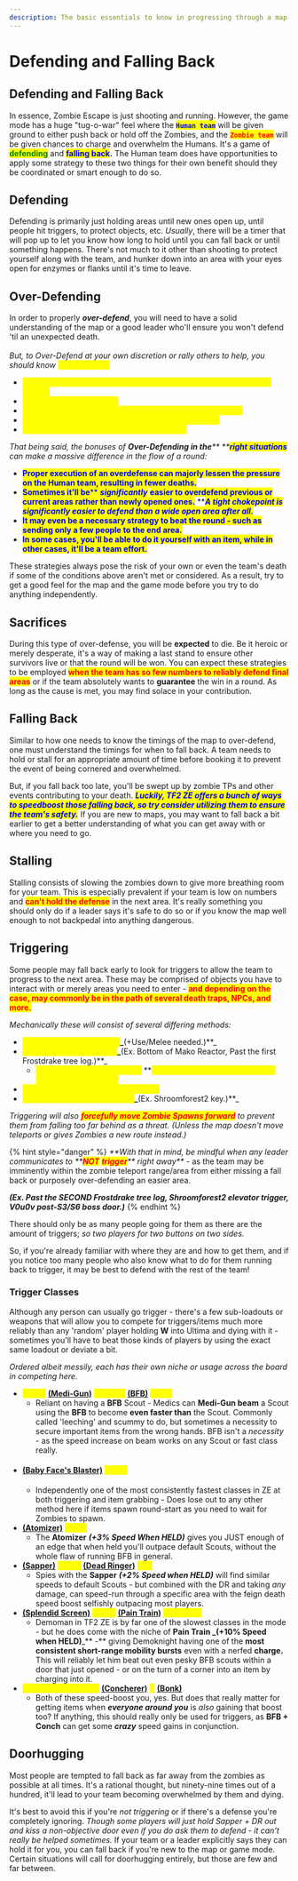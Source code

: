 ```yaml
---
description: The basic essentials to know in progressing through a map!
---
```


# Defending and Falling Back

## Defending and Falling Back

In essence, Zombie Escape is just shooting and running. However, the game mode has a huge "tug-o-war" feel where the <mark style="color:blue;">**`Human team`**</mark> will be given ground to either push back or hold off the Zombies, and the <mark style="color:red;">**`Zombie team`**</mark> will be given chances to charge and overwhelm the Humans. It's a game of <mark style="color:green;">**defending**</mark> and <mark style="color:blue;">**falling back**</mark>**.** The Human team does have opportunities to apply some strategy to these two things for their own benefit should they be coordinated or smart enough to do so.

## Defending

Defending is primarily just holding areas until new ones open up, until people hit triggers, to protect objects, etc. _Usually_, there will be a timer that will pop up to let you know how long to hold until you can fall back or until something happens. There's not much to it other than shooting to protect yourself along with the team, and hunker down into an area with your eyes open for enzymes or flanks until it's time to leave.

## Over-Defending

In order to properly _**over-defend**_, you will need to have a solid understanding of the map or a good leader who'll ensure you won't defend 'til an unexpected death.\
\
_But, to Over-Defend at your own discretion or rally others to help, you should know <mark style="color:yellow;">**the following:**</mark>_

* <mark style="color:yellow;">**The timings of the map (extent to which you can hold before TP or death.)**</mark>
* <mark style="color:yellow;">**Locations of zombie TPs.**</mark>
* <mark style="color:yellow;">**The ratio of potential defenders to the amount of zombies.**</mark>
* <mark style="color:yellow;">**Whether or not people will actually defend with you.**</mark>
* <mark style="color:yellow;">**Whether or not the pros outweigh the cons.**</mark>

_That being said, the bonuses of **Over-Defending in the**** **<mark style="color:blue;">**right situations**</mark> can make a massive difference in the flow of a round:_

* <mark style="color:blue;">**Proper execution of an overdefense can majorly lessen the pressure on the Human team, resulting in fewer deaths.**</mark>
* <mark style="color:blue;">**Sometimes it'll be**</mark><mark style="color:blue;">** **</mark>_<mark style="color:blue;">**significantly**</mark>_<mark style="color:blue;">** **</mark><mark style="color:blue;">**easier to overdefend previous or current areas rather than newly opened ones.**</mark><mark style="color:blue;">** **</mark>_<mark style="color:blue;">**A tight chokepoint is significantly easier to defend than a wide open area after all.**</mark>_
* <mark style="color:blue;">**It may even be a necessary strategy to beat the round - such as sending only a few people to the end area.**</mark>
* <mark style="color:blue;">**In some cases, you'll be able to do it yourself with an item, while in other cases, it'll be a team effort.**</mark>

These strategies always pose the risk of your own or even the team's death if some of the conditions above aren't met or considered. As a result, try to get a good feel for the map and the game mode before you try to do anything independently.

## Sacrifices

During this type of over-defense, you will be **expected** to die. Be it heroic or merely desperate, it's a way of making a last stand to ensure other survivors live or that the round will be won. You can expect these strategies to be employed <mark style="color:red;">**when the team has so few numbers to reliably defend final areas**</mark> or if the team absolutely wants to **guarantee** the win in a round. As long as the cause is met, you may find solace in your contribution.

## Falling Back

Similar to how one needs to know the timings of the map to over-defend, one must understand the timings for when to fall back. A team needs to hold or stall for an appropriate amount of time before booking it to prevent the event of being cornered and overwhelmed.

But, if you fall back too late, you'll be swept up by zombie TPs and other events contributing to your death. _<mark style="color:blue;">**Luckily, TF2 ZE offers a bunch of ways to speedboost those falling back, so try consider utilizing them to ensure the team's safety.**</mark>_ If you are new to maps, you may want to fall back a bit earlier to get a better understanding of what you can get away with or where you need to go.

## Stalling

Stalling consists of slowing the zombies down to give more breathing room for your team. This is especially prevalent if your team is low on numbers and <mark style="color:red;">**can't hold the defense**</mark> in the next area. It's really something you should only do if a leader says it's safe to do so or if you know the map well enough to not backpedal into anything dangerous.

## Triggering

Some people may fall back early to look for triggers to allow the team to progress to the next area. These may be comprised of objects you have to interact with or merely areas you need to enter - <mark style="color:red;">**and depending on the case, may commonly be in the path of several death traps, NPCs, and more.**</mark>

_Mechanically these will consist of several differing methods:_

* <mark style="color:yellow;">**Trigger Buttons/Levers**</mark><mark style="color:yellow;">** **</mark>_<mark style="color:yellow;">**(+Use/Melee needed.)**</mark>_
* <mark style="color:yellow;">**Entering Specific Area**</mark><mark style="color:yellow;">** **</mark>_<mark style="color:yellow;">**(Ex. Bottom of Mako Reactor, Past the first Frostdrake tree log.)**</mark>_
  * <mark style="color:yellow;">**Similarly, simply**</mark><mark style="color:yellow;">** **</mark>_<mark style="color:yellow;">**touching**</mark>_<mark style="color:yellow;">** **</mark><mark style="color:yellow;">**Specific Map Doors or Obstacles can also trigger them.**</mark>
* <mark style="color:yellow;">**Destroying a Breakable Object/NPC.**</mark>
* <mark style="color:yellow;">**Using Map Item to Activate**</mark><mark style="color:yellow;">** **</mark>_<mark style="color:yellow;">**(Ex. Shroomforest2 key.)**</mark>_

_Triggering will also <mark style="color:red;">**forcefully move Zombie Spawns forward**</mark> to prevent them from falling too far behind as a threat. (Unless the map doesn't move teleports or gives Zombies a new route instead.)_&#x20;

{% hint style="danger" %}
_**With that in mind, be mindful when any leader communicates to **<mark style="color:red;">**NOT**</mark>_ _<mark style="color:red;">**trigger**</mark>** right away** -_ as the team may be imminently within the zombie teleport range/area from either missing a fall back or purposely over-defending an easier area.&#x20;

_**(Ex. Past the SECOND Frostdrake tree log, Shroomforest2 elevator trigger, V0u0v post-S3/S6 boss door.)**_
{% endhint %}

There should only be as many people going for them as there are the amount of triggers; _so two players for two buttons on two sides._&#x20;

So, if you're already familiar with where they are and how to get them, and if you notice too many people who also know what to do for them running back to trigger, it may be best to defend with the rest of the team!

### Trigger Classes

Although any person can usually go trigger - there's a few sub-loadouts or weapons that will allow you to compete for triggers/items much more reliably than any 'random' player holding **W** into Ultima and dying with it - sometimes you'll have to beat those kinds of players by using the exact same loadout or deviate a bit.

_Ordered albeit messily, each has their own niche or usage across the board in competing here._

* <mark style="color:yellow;">**\[ANY]**</mark> [**(Medi-Gun)**](../human-zombie-guides-stats-here/meet-the-humans-outdated-+weapons/medic/secondaries.md) _<mark style="color:yellow;">**(PLUS+)**</mark>_ [**(BFB)**](../human-zombie-guides-stats-here/meet-the-humans-outdated-+weapons/scout/primaries.md#baby-faces-blaster) <mark style="color:yellow;">**Scout**</mark>
  * Reliant on having a **BFB** Scout - Medics can **Medi-Gun beam** a Scout using the **BFB** to become **even faster than** the Scout. Commonly called 'leeching' and scummy to do, but sometimes a necessity to secure important items from the wrong hands. BFB isn't a _necessity_ - as the speed increase on beam works on any Scout or fast class really.
* #### &#x20;  [**(Baby Face's Blaster)**](../human-zombie-guides-stats-here/meet-the-humans-outdated-+weapons/scout/primaries.md#baby-faces-blaster) <mark style="color:yellow;">Scout</mark>
  * Independently one of the most consistently fastest classes in ZE at both triggering and item grabbing - Does lose out to any other method here if items spawn round-start as you need to wait for Zombies to spawn.
* [**(Atomizer)**](../human-zombie-guides-stats-here/meet-the-humans-outdated-+weapons/scout/melees.md#atomizer) <mark style="color:yellow;">**Scout**</mark>
  * The **Atomizer** _**(+3% Speed When HELD)**_ gives you JUST enough of an edge that when held you'll outpace default Scouts, without the whole flaw of running BFB in general.
* [**(Sapper)**](../human-zombie-guides-stats-here/meet-the-humans-outdated-+weapons/spy/sappers.md#sapper) <mark style="color:yellow;">**(AND)**</mark> [**(Dead Ringer)**](../human-zombie-guides-stats-here/meet-the-humans-outdated-+weapons/spy/secondaries.md#dead-ringer) <mark style="color:yellow;">**Spy**</mark>
  * Spies with the **Sapper** _**(+2% Speed when HELD)**_ will find similar speeds to default Scouts - but combined with the DR and taking _any_ damage, can speed-run through a specific area with the feign death speed boost selfishly outpacing most players.
* [**(Splendid Screen)**](../human-zombie-guides-stats-here/meet-the-humans-outdated-+weapons/demoman/secondaries.md#splendid-screen) <mark style="color:yellow;">**(AND)**</mark> [**(Pain Train)**](../human-zombie-guides-stats-here/meet-the-humans-outdated-+weapons/demoman/melees.md#pain-train) <mark style="color:yellow;">**Demoman**</mark>
  * Demoman in TF2 ZE is by far one of the slowest classes in the mode - but he does come with the niche of **Pain Train **_**(+10% Speed when HELD)**_** -** giving Demoknight having one of the **most consistent short-range mobility bursts** even with a nerfed **charge.** This will reliably let him beat out even pesky BFB scouts within a door that just opened - or on the turn of a corner into an item by charging into it.
* <mark style="color:yellow;">**Honorable Mentions**</mark> [**(Concherer)**](../human-zombie-guides-stats-here/meet-the-humans-outdated-+weapons/soldier/secondaries.md#concheror) <mark style="color:yellow;">**&**</mark> [**(Bonk)**](../human-zombie-guides-stats-here/meet-the-humans-outdated-+weapons/scout/secondaries.md#bonk-atomic-punch)
  * Both of these speed-boost you, yes. But does that really matter for getting items when _**everyone around you**_ is _also_ gaining that boost too? If anything, this should really only be used for triggers, as **BFB + Conch** can get some _**crazy**_ speed gains in conjunction.

## Doorhugging

Most people are tempted to fall back as far away from the zombies as possible at all times. It's a rational thought, but ninety-nine times out of a hundred, it'll lead to your team becoming overwhelmed by them and dying.&#x20;

It's best to avoid this if you're _not triggering_ or if there's a defense you're completely ignoring. _Though some players will just hold Sapper + DR out and kiss a non-objective door even if you do ask them to defend - it can't really be helped sometimes._ If your team or a leader explicitly says they can hold it for you, you can fall back if you're new to the map or game mode. Certain situations will call for doorhugging entirely, but those are few and far between.
